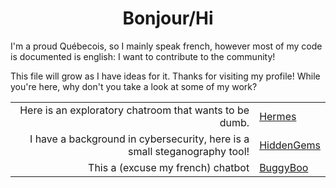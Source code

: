 <h1 align="center">Bonjour/Hi</h1>
<p>
I'm a proud Québecois, so I mainly speak french,  however most of my code is documented is english: I want to contribute to the community!

This file will grow as I have ideas for it. Thanks for visiting my profile! While you're here, why don't you take a look at some of my work?

<table>
<tr>
<td align="right"> Here is an exploratory chatroom that wants to be dumb.</td>
<td> <a href="https://github.com/Zorkyx22/Hermes">Hermes</a></td>
</tr>
<tr>
<td align="right"> I have a background in cybersecurity, here is a small steganography tool!</td>
<td> <a href="https://github.com/Zorkyx22/HiddenGems">HiddenGems</a></td>
</tr>
<tr>
<td align="right"> This a (excuse my french) chatbot</td>
<td> <a href="https://github.com/Zorkyx22/BuggyBooLeGrandSage">BuggyBoo</a></td>
</tr>
</table>
</p>